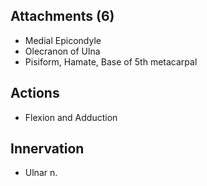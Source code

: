 ## Attachments (6)
- Medial Epicondyle
- Olecranon of Ulna
- Pisiform, Hamate, Base of 5th metacarpal
## Actions 
- Flexion and Adduction
## Innervation 
- Ulnar n.